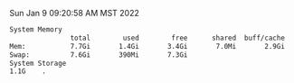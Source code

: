 Sun Jan  9 09:20:58 AM MST 2022
```bash
System Memory
               total        used        free      shared  buff/cache   available
Mem:           7.7Gi       1.4Gi       3.4Gi       7.0Mi       2.9Gi       6.0Gi
Swap:          7.6Gi       390Mi       7.3Gi
System Storage
1.1G	.
```
